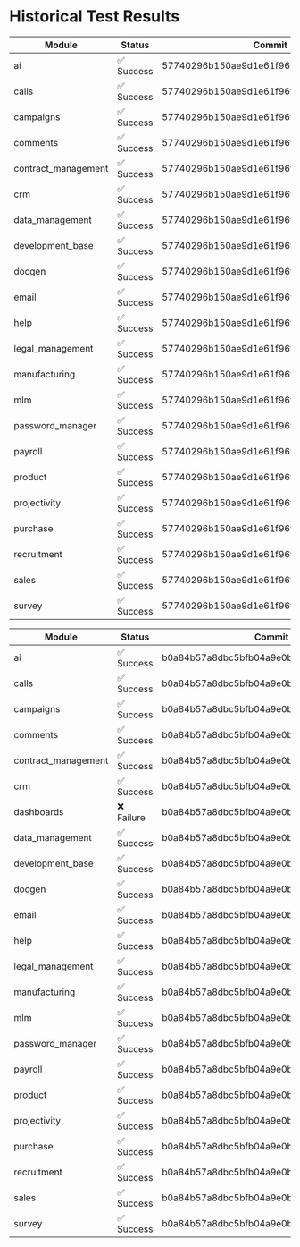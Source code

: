 # Historical Test Results

| Module | Status | Commit | Timestamp | Run URL |
|--------|--------|--------|-----------|---------|
| ai | ✅ Success | 57740296b150ae9d1e61f96f42fe02b7fe58b980 | 2025-08-26T15:31:53Z | [https://github.com/yiptsunho/demo_master_repository_for_CICD/actions/runs/17242901030](https://github.com/yiptsunho/demo_master_repository_for_CICD/actions/runs/17242901030) |
| calls | ✅ Success | 57740296b150ae9d1e61f96f42fe02b7fe58b980 | 2025-08-26T15:31:53Z | [https://github.com/yiptsunho/demo_master_repository_for_CICD/actions/runs/17242901030](https://github.com/yiptsunho/demo_master_repository_for_CICD/actions/runs/17242901030) |
| campaigns | ✅ Success | 57740296b150ae9d1e61f96f42fe02b7fe58b980 | 2025-08-26T15:31:53Z | [https://github.com/yiptsunho/demo_master_repository_for_CICD/actions/runs/17242901030](https://github.com/yiptsunho/demo_master_repository_for_CICD/actions/runs/17242901030) |
| comments | ✅ Success | 57740296b150ae9d1e61f96f42fe02b7fe58b980 | 2025-08-26T15:31:53Z | [https://github.com/yiptsunho/demo_master_repository_for_CICD/actions/runs/17242901030](https://github.com/yiptsunho/demo_master_repository_for_CICD/actions/runs/17242901030) |
| contract_management | ✅ Success | 57740296b150ae9d1e61f96f42fe02b7fe58b980 | 2025-08-26T15:31:53Z | [https://github.com/yiptsunho/demo_master_repository_for_CICD/actions/runs/17242901030](https://github.com/yiptsunho/demo_master_repository_for_CICD/actions/runs/17242901030) |
| crm | ✅ Success | 57740296b150ae9d1e61f96f42fe02b7fe58b980 | 2025-08-26T15:31:53Z | [https://github.com/yiptsunho/demo_master_repository_for_CICD/actions/runs/17242901030](https://github.com/yiptsunho/demo_master_repository_for_CICD/actions/runs/17242901030) |
| data_management | ✅ Success | 57740296b150ae9d1e61f96f42fe02b7fe58b980 | 2025-08-26T15:31:53Z | [https://github.com/yiptsunho/demo_master_repository_for_CICD/actions/runs/17242901030](https://github.com/yiptsunho/demo_master_repository_for_CICD/actions/runs/17242901030) |
| development_base | ✅ Success | 57740296b150ae9d1e61f96f42fe02b7fe58b980 | 2025-08-26T15:31:53Z | [https://github.com/yiptsunho/demo_master_repository_for_CICD/actions/runs/17242901030](https://github.com/yiptsunho/demo_master_repository_for_CICD/actions/runs/17242901030) |
| docgen | ✅ Success | 57740296b150ae9d1e61f96f42fe02b7fe58b980 | 2025-08-26T15:31:53Z | [https://github.com/yiptsunho/demo_master_repository_for_CICD/actions/runs/17242901030](https://github.com/yiptsunho/demo_master_repository_for_CICD/actions/runs/17242901030) |
| email | ✅ Success | 57740296b150ae9d1e61f96f42fe02b7fe58b980 | 2025-08-26T15:31:53Z | [https://github.com/yiptsunho/demo_master_repository_for_CICD/actions/runs/17242901030](https://github.com/yiptsunho/demo_master_repository_for_CICD/actions/runs/17242901030) |
| help | ✅ Success | 57740296b150ae9d1e61f96f42fe02b7fe58b980 | 2025-08-26T15:31:53Z | [https://github.com/yiptsunho/demo_master_repository_for_CICD/actions/runs/17242901030](https://github.com/yiptsunho/demo_master_repository_for_CICD/actions/runs/17242901030) |
| legal_management | ✅ Success | 57740296b150ae9d1e61f96f42fe02b7fe58b980 | 2025-08-26T15:31:53Z | [https://github.com/yiptsunho/demo_master_repository_for_CICD/actions/runs/17242901030](https://github.com/yiptsunho/demo_master_repository_for_CICD/actions/runs/17242901030) |
| manufacturing | ✅ Success | 57740296b150ae9d1e61f96f42fe02b7fe58b980 | 2025-08-26T15:31:53Z | [https://github.com/yiptsunho/demo_master_repository_for_CICD/actions/runs/17242901030](https://github.com/yiptsunho/demo_master_repository_for_CICD/actions/runs/17242901030) |
| mlm | ✅ Success | 57740296b150ae9d1e61f96f42fe02b7fe58b980 | 2025-08-26T15:31:53Z | [https://github.com/yiptsunho/demo_master_repository_for_CICD/actions/runs/17242901030](https://github.com/yiptsunho/demo_master_repository_for_CICD/actions/runs/17242901030) |
| password_manager | ✅ Success | 57740296b150ae9d1e61f96f42fe02b7fe58b980 | 2025-08-26T15:31:53Z | [https://github.com/yiptsunho/demo_master_repository_for_CICD/actions/runs/17242901030](https://github.com/yiptsunho/demo_master_repository_for_CICD/actions/runs/17242901030) |
| payroll | ✅ Success | 57740296b150ae9d1e61f96f42fe02b7fe58b980 | 2025-08-26T15:31:53Z | [https://github.com/yiptsunho/demo_master_repository_for_CICD/actions/runs/17242901030](https://github.com/yiptsunho/demo_master_repository_for_CICD/actions/runs/17242901030) |
| product | ✅ Success | 57740296b150ae9d1e61f96f42fe02b7fe58b980 | 2025-08-26T15:31:53Z | [https://github.com/yiptsunho/demo_master_repository_for_CICD/actions/runs/17242901030](https://github.com/yiptsunho/demo_master_repository_for_CICD/actions/runs/17242901030) |
| projectivity | ✅ Success | 57740296b150ae9d1e61f96f42fe02b7fe58b980 | 2025-08-26T15:31:53Z | [https://github.com/yiptsunho/demo_master_repository_for_CICD/actions/runs/17242901030](https://github.com/yiptsunho/demo_master_repository_for_CICD/actions/runs/17242901030) |
| purchase | ✅ Success | 57740296b150ae9d1e61f96f42fe02b7fe58b980 | 2025-08-26T15:31:53Z | [https://github.com/yiptsunho/demo_master_repository_for_CICD/actions/runs/17242901030](https://github.com/yiptsunho/demo_master_repository_for_CICD/actions/runs/17242901030) |
| recruitment | ✅ Success | 57740296b150ae9d1e61f96f42fe02b7fe58b980 | 2025-08-26T15:31:53Z | [https://github.com/yiptsunho/demo_master_repository_for_CICD/actions/runs/17242901030](https://github.com/yiptsunho/demo_master_repository_for_CICD/actions/runs/17242901030) |
| sales | ✅ Success | 57740296b150ae9d1e61f96f42fe02b7fe58b980 | 2025-08-26T15:31:53Z | [https://github.com/yiptsunho/demo_master_repository_for_CICD/actions/runs/17242901030](https://github.com/yiptsunho/demo_master_repository_for_CICD/actions/runs/17242901030) |
| survey | ✅ Success | 57740296b150ae9d1e61f96f42fe02b7fe58b980 | 2025-08-26T15:31:53Z | [https://github.com/yiptsunho/demo_master_repository_for_CICD/actions/runs/17242901030](https://github.com/yiptsunho/demo_master_repository_for_CICD/actions/runs/17242901030) |

| Module | Status | Commit | Timestamp | Run URL |
|--------|--------|--------|-----------|---------|
| ai | ✅ Success | b0a84b57a8dbc5bfb04a9e0ba60f7880b49b1b55 | 2025-08-26T18:07:43Z | [https://github.com/yiptsunho/demo_master_repository_for_CICD/actions/runs/17246560892](https://github.com/yiptsunho/demo_master_repository_for_CICD/actions/runs/17246560892) |
| calls | ✅ Success | b0a84b57a8dbc5bfb04a9e0ba60f7880b49b1b55 | 2025-08-26T18:07:43Z | [https://github.com/yiptsunho/demo_master_repository_for_CICD/actions/runs/17246560892](https://github.com/yiptsunho/demo_master_repository_for_CICD/actions/runs/17246560892) |
| campaigns | ✅ Success | b0a84b57a8dbc5bfb04a9e0ba60f7880b49b1b55 | 2025-08-26T18:07:43Z | [https://github.com/yiptsunho/demo_master_repository_for_CICD/actions/runs/17246560892](https://github.com/yiptsunho/demo_master_repository_for_CICD/actions/runs/17246560892) |
| comments | ✅ Success | b0a84b57a8dbc5bfb04a9e0ba60f7880b49b1b55 | 2025-08-26T18:07:43Z | [https://github.com/yiptsunho/demo_master_repository_for_CICD/actions/runs/17246560892](https://github.com/yiptsunho/demo_master_repository_for_CICD/actions/runs/17246560892) |
| contract_management | ✅ Success | b0a84b57a8dbc5bfb04a9e0ba60f7880b49b1b55 | 2025-08-26T18:07:43Z | [https://github.com/yiptsunho/demo_master_repository_for_CICD/actions/runs/17246560892](https://github.com/yiptsunho/demo_master_repository_for_CICD/actions/runs/17246560892) |
| crm | ✅ Success | b0a84b57a8dbc5bfb04a9e0ba60f7880b49b1b55 | 2025-08-26T18:07:43Z | [https://github.com/yiptsunho/demo_master_repository_for_CICD/actions/runs/17246560892](https://github.com/yiptsunho/demo_master_repository_for_CICD/actions/runs/17246560892) |
| dashboards | ❌ Failure | b0a84b57a8dbc5bfb04a9e0ba60f7880b49b1b55 | 2025-08-26T18:07:43Z | [https://github.com/yiptsunho/demo_master_repository_for_CICD/actions/runs/17246560892](https://github.com/yiptsunho/demo_master_repository_for_CICD/actions/runs/17246560892) |
| data_management | ✅ Success | b0a84b57a8dbc5bfb04a9e0ba60f7880b49b1b55 | 2025-08-26T18:07:43Z | [https://github.com/yiptsunho/demo_master_repository_for_CICD/actions/runs/17246560892](https://github.com/yiptsunho/demo_master_repository_for_CICD/actions/runs/17246560892) |
| development_base | ✅ Success | b0a84b57a8dbc5bfb04a9e0ba60f7880b49b1b55 | 2025-08-26T18:07:43Z | [https://github.com/yiptsunho/demo_master_repository_for_CICD/actions/runs/17246560892](https://github.com/yiptsunho/demo_master_repository_for_CICD/actions/runs/17246560892) |
| docgen | ✅ Success | b0a84b57a8dbc5bfb04a9e0ba60f7880b49b1b55 | 2025-08-26T18:07:43Z | [https://github.com/yiptsunho/demo_master_repository_for_CICD/actions/runs/17246560892](https://github.com/yiptsunho/demo_master_repository_for_CICD/actions/runs/17246560892) |
| email | ✅ Success | b0a84b57a8dbc5bfb04a9e0ba60f7880b49b1b55 | 2025-08-26T18:07:43Z | [https://github.com/yiptsunho/demo_master_repository_for_CICD/actions/runs/17246560892](https://github.com/yiptsunho/demo_master_repository_for_CICD/actions/runs/17246560892) |
| help | ✅ Success | b0a84b57a8dbc5bfb04a9e0ba60f7880b49b1b55 | 2025-08-26T18:07:43Z | [https://github.com/yiptsunho/demo_master_repository_for_CICD/actions/runs/17246560892](https://github.com/yiptsunho/demo_master_repository_for_CICD/actions/runs/17246560892) |
| legal_management | ✅ Success | b0a84b57a8dbc5bfb04a9e0ba60f7880b49b1b55 | 2025-08-26T18:07:43Z | [https://github.com/yiptsunho/demo_master_repository_for_CICD/actions/runs/17246560892](https://github.com/yiptsunho/demo_master_repository_for_CICD/actions/runs/17246560892) |
| manufacturing | ✅ Success | b0a84b57a8dbc5bfb04a9e0ba60f7880b49b1b55 | 2025-08-26T18:07:43Z | [https://github.com/yiptsunho/demo_master_repository_for_CICD/actions/runs/17246560892](https://github.com/yiptsunho/demo_master_repository_for_CICD/actions/runs/17246560892) |
| mlm | ✅ Success | b0a84b57a8dbc5bfb04a9e0ba60f7880b49b1b55 | 2025-08-26T18:07:43Z | [https://github.com/yiptsunho/demo_master_repository_for_CICD/actions/runs/17246560892](https://github.com/yiptsunho/demo_master_repository_for_CICD/actions/runs/17246560892) |
| password_manager | ✅ Success | b0a84b57a8dbc5bfb04a9e0ba60f7880b49b1b55 | 2025-08-26T18:07:43Z | [https://github.com/yiptsunho/demo_master_repository_for_CICD/actions/runs/17246560892](https://github.com/yiptsunho/demo_master_repository_for_CICD/actions/runs/17246560892) |
| payroll | ✅ Success | b0a84b57a8dbc5bfb04a9e0ba60f7880b49b1b55 | 2025-08-26T18:07:43Z | [https://github.com/yiptsunho/demo_master_repository_for_CICD/actions/runs/17246560892](https://github.com/yiptsunho/demo_master_repository_for_CICD/actions/runs/17246560892) |
| product | ✅ Success | b0a84b57a8dbc5bfb04a9e0ba60f7880b49b1b55 | 2025-08-26T18:07:43Z | [https://github.com/yiptsunho/demo_master_repository_for_CICD/actions/runs/17246560892](https://github.com/yiptsunho/demo_master_repository_for_CICD/actions/runs/17246560892) |
| projectivity | ✅ Success | b0a84b57a8dbc5bfb04a9e0ba60f7880b49b1b55 | 2025-08-26T18:07:43Z | [https://github.com/yiptsunho/demo_master_repository_for_CICD/actions/runs/17246560892](https://github.com/yiptsunho/demo_master_repository_for_CICD/actions/runs/17246560892) |
| purchase | ✅ Success | b0a84b57a8dbc5bfb04a9e0ba60f7880b49b1b55 | 2025-08-26T18:07:43Z | [https://github.com/yiptsunho/demo_master_repository_for_CICD/actions/runs/17246560892](https://github.com/yiptsunho/demo_master_repository_for_CICD/actions/runs/17246560892) |
| recruitment | ✅ Success | b0a84b57a8dbc5bfb04a9e0ba60f7880b49b1b55 | 2025-08-26T18:07:43Z | [https://github.com/yiptsunho/demo_master_repository_for_CICD/actions/runs/17246560892](https://github.com/yiptsunho/demo_master_repository_for_CICD/actions/runs/17246560892) |
| sales | ✅ Success | b0a84b57a8dbc5bfb04a9e0ba60f7880b49b1b55 | 2025-08-26T18:07:43Z | [https://github.com/yiptsunho/demo_master_repository_for_CICD/actions/runs/17246560892](https://github.com/yiptsunho/demo_master_repository_for_CICD/actions/runs/17246560892) |
| survey | ✅ Success | b0a84b57a8dbc5bfb04a9e0ba60f7880b49b1b55 | 2025-08-26T18:07:43Z | [https://github.com/yiptsunho/demo_master_repository_for_CICD/actions/runs/17246560892](https://github.com/yiptsunho/demo_master_repository_for_CICD/actions/runs/17246560892) |
